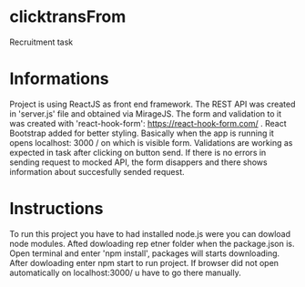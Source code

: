 # clicktransFrom
Recruitment task

# Informations
Project is using ReactJS as front end framework.
The REST API was created in 'server.js' file and obtained via MirageJS.
The form and validation to it was created with 'react-hook-form': 
https://react-hook-form.com/ .
React Bootstrap added for better styling.
Basically when the app is running it opens localhost: 3000 / on which is visible form. Validations are working as expected in task after clicking on button send. If there is no errors in sending request to mocked API, the form disappers and there shows information about succesfully sended request.

# Instructions 
To run this project you have to had installed node.js were you can dowload node modules.
Afted dowloading rep etner folder when the package.json is.
Open terminal and enter 'npm install', packages will starts downloading.
After dowloading enter npm start to run project.
If browser did not open automatically on localhost:3000/ u have to go there manually.
